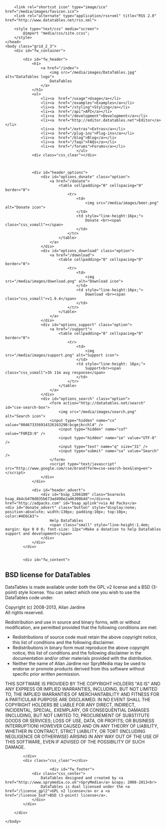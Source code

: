 <!DOCTYPE HTML PUBLIC "-//W3C//DTD HTML 4.01//EN"
	"http://www.w3.org/TR/html4/strict.dtd">
<html>
	<head>
		<meta http-equiv="Content-type" content="text/html; charset=utf-8">
		<title>DataTables - BSD license</title>
		
		<link rel="shortcut icon" type="image/ico" href="/media/images/favicon.ico">
		<link rel="alternate" type="application/rss+xml" title="RSS 2.0" href="http://www.datatables.net/rss.xml">
		
		<style type="text/css" media="screen">
			@import "media/css/site.ccss";
		</style>
	</head>
	<body class="grid_2_3">
		<div id="fw_container">
			
			
<script type="text/javascript">

(function(){
  var bsa = document.createElement('script');
     bsa.type = 'text/javascript';
     bsa.async = true;
     bsa.src = '//s3.buysellads.com/ac/bsa.js';
  (document.getElementsByTagName('head')[0]||document.getElementsByTagName('body')[0]).appendChild(bsa);
})();

</script>


			<div id="fw_header">
				<h1>
					<a href="/index">
						<img src="/media/images/DataTables.jpg" alt="DataTables logo">
						DataTables
					</a>
				</h1>
				<ul>
					<li><a  href="/usage">Usage</a></li>
					<li><a  href="/examples">Examples</a></li>
					<li><a  href="/styling">Styling</a></li>
					<li><a  href="/api">API</a></li>
					<li><a  href="/development">Development</a></li>
					<li><a  href="http://editor.datatables.net">Editor</a></li>
					<li><a  href="/extras">Extras</a></li>
					<li><a  href="/plug-ins">Plug-ins</a></li>
					<li><a  href="/blog">Blog</a></li>
					<li><a  href="/faqs">FAQs</a></li>
					<li><a  href="/forums">Forums</a></li>
									</ul>
				<div class="css_clear"></div>
								
								
				
				<div id="header_options">
					<div id="options_donate" class="option">
						<a href="/donate">
							<table cellpadding="0" cellspacing="0" border="0">
								<tr>
									<td>
										<img src="/media/images/beer.png" alt="Donate icon">
									</td>
									<td style="line-height:16px;">
										Donate <br><span class="css_vsmall"></span>
									</td>
								</tr>
							</table>
						</a>
					</div>
					<div id="options_download" class="option">
						<a href="/download">
							<table cellpadding="0" cellspacing="0" border="0">
								<tr>
									<td>
										<img src="/media/images/download.png" alt="Download icon">
									</td>
									<td style="line-height:16px;">
										Download <br><span class="css_vsmall">v1.9.4</span>
									</td>
								</tr>
							</table>
						</a>
					</div>
					<div id="options_support" class="option">
						<a href="/support">
							<table cellpadding="0" cellspacing="0" border="0">
								<tr>
									<td>
										<img src="/media/images/support.png" alt="Support icon">
									</td>
									<td style="line-height: 16px;">
										Support<br><span class="css_vsmall">3h 11m avg response</span>
									</td>
								</tr>
							</table>
						</a>
					</div>
			 		<div id="options_search" class="option">
			 			<form action="http://datatables.net/search" id="cse-search-box">
			 				<img src="/media/images/search.png" alt="Search icon">
		   				<input type="hidden" name="cx" value="004673356914326163298:bcgejkcchl4" />
			 				<input type="hidden" name="cof" value="FORID:9" />
			 				<input type="hidden" name="ie" value="UTF-8" />
			 				<input type="text" name="q" size="31" />
			 				<input type="submit" name="sa" value="Search" />
			 			</form>
			 			<script type="text/javascript" src="http://www.google.com/cse/brand?form=cse-search-box&lang=en"></script>
			 		</div>
				</div>
				
				<div id="header_advert">
					<div id="bsap_1266180" class="bsarocks bsap_4b4cb470d035b673ad498e2a46300b4d"></div><a href="http://adpacks.com" id="bsap_aplink">via Ad Packs</a>					<div id="donate_advert" class="button" style="display:none; position:absolute; width:130px; padding:10px; top:10px; color:#4E6CA3">
						Help DataTables
						<span class="small" style="line-height:1.4em; margin: 6px 0 0 0; font-size: 12px">Make a donation to help DataTables support and development</span>
					</div>
				</div>
			</div>
			
						
			<div id="fw_content">
<h2>BSD license for DataTables</h2>
<p>DataTables is made available under both the GPL v2 license and a BSD (3-point) style license. You can select which one you wish to use the DataTables code under.</p>

<div class="box">
<p>Copyright (c) 2008-2013, Allan Jardine<br>
All rights reserved.</p>

<p>Redistribution and use in source and binary forms, with or without modification, are permitted provided that the following conditions are met:</p>

<ul>
	<li>Redistributions of source code must retain the above copyright notice, this list of conditions and the following disclaimer.</li>
	<li>Redistributions in binary form must reproduce the above copyright notice, this list of conditions and the following disclaimer in the documentation and/or other materials provided with the distribution.</li>
	<li>Neither the name of Allan Jardine nor SpryMedia may be used to endorse or promote products derived from this software without specific prior written permission.</li>
</ul>

<p>THIS SOFTWARE IS PROVIDED BY THE COPYRIGHT HOLDERS "AS IS" AND ANY EXPRESS OR IMPLIED WARRANTIES, INCLUDING, BUT NOT LIMITED TO, THE IMPLIED WARRANTIES OF MERCHANTABILITY AND FITNESS FOR A PARTICULAR PURPOSE ARE DISCLAIMED. IN NO EVENT SHALL THE COPYRIGHT HOLDERS BE LIABLE FOR ANY DIRECT, INDIRECT, INCIDENTAL, SPECIAL, EXEMPLARY, OR CONSEQUENTIAL DAMAGES (INCLUDING, BUT NOT LIMITED TO, PROCUREMENT OF SUBSTITUTE GOODS OR SERVICES; LOSS OF USE, DATA, OR PROFITS; OR BUSINESS INTERRUPTION) HOWEVER CAUSED AND ON ANY THEORY OF LIABILITY, WHETHER IN CONTRACT, STRICT LIABILITY, OR TORT (INCLUDING NEGLIGENCE OR OTHERWISE) ARISING IN ANY WAY OUT OF THE USE OF THIS SOFTWARE, EVEN IF ADVISED OF THE POSSIBILITY OF SUCH DAMAGE.</p>
</div>

			</div>
			<div class="css_clear"></div>
			
						<div id="fw_footer">
				<div class="css_center">
					DataTables designed and created by <a href="http://www.sprymedia.co.uk">SpryMedia</a> &copy; 2008-2013<br>
					DataTables is dual licensed under the <a href="/license_gpl2">GPL v2 license</a> or a <a href="/license_bsd">BSD (3-point) license</a>.
				</div>
			</div>

<script type="text/javascript">
  var _gaq = _gaq || [];
  _gaq.push(['_setAccount', 'UA-365466-5']);
  _gaq.push(['_trackPageview']);

  (function() {
    var ga = document.createElement('script'); ga.type = 'text/javascript'; ga.async = true;
    ga.src = ('https:' == document.location.protocol ? 'https://ssl' : 'http://www') + '.google-analytics.com/ga.js';
    var s = document.getElementsByTagName('script')[0]; s.parentNode.insertBefore(ga, s);
  })();
</script>

		</div>
		
	</body>
</html>